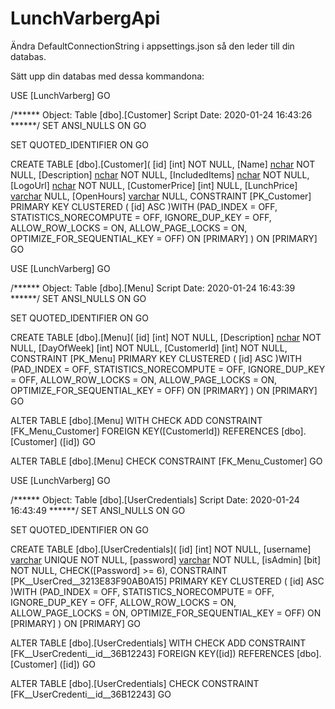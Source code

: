 # LunchVarbergApi
Ändra DefaultConnectionString i appsettings.json så den leder till din databas.

Sätt upp din databas med dessa kommandona:

USE [LunchVarberg]
GO

/****** Object:  Table [dbo].[Customer]    Script Date: 2020-01-24 16:43:26 ******/
SET ANSI_NULLS ON
GO

SET QUOTED_IDENTIFIER ON
GO

CREATE TABLE [dbo].[Customer](
	[id] [int] NOT NULL,
	[Name] [nchar](250) NOT NULL,
	[Description] [nchar](250) NOT NULL,
	[IncludedItems] [nchar](250) NOT NULL,
	[LogoUrl] [nchar](250) NOT NULL,
	[CustomerPrice] [int] NULL,
	[LunchPrice] [varchar](50) NULL,
	[OpenHours] [varchar](50) NULL,
 CONSTRAINT [PK_Customer] PRIMARY KEY CLUSTERED 
(
	[id] ASC
)WITH (PAD_INDEX = OFF, STATISTICS_NORECOMPUTE = OFF, IGNORE_DUP_KEY = OFF, ALLOW_ROW_LOCKS = ON, ALLOW_PAGE_LOCKS = ON, OPTIMIZE_FOR_SEQUENTIAL_KEY = OFF) ON [PRIMARY]
) ON [PRIMARY]
GO

USE [LunchVarberg]
GO

/****** Object:  Table [dbo].[Menu]    Script Date: 2020-01-24 16:43:39 ******/
SET ANSI_NULLS ON
GO

SET QUOTED_IDENTIFIER ON
GO

CREATE TABLE [dbo].[Menu](
	[id] [int] NOT NULL,
	[Description] [nchar](250) NOT NULL,
	[DayOfWeek] [int] NOT NULL,
	[CustomerId] [int] NOT NULL,
 CONSTRAINT [PK_Menu] PRIMARY KEY CLUSTERED 
(
	[id] ASC
)WITH (PAD_INDEX = OFF, STATISTICS_NORECOMPUTE = OFF, IGNORE_DUP_KEY = OFF, ALLOW_ROW_LOCKS = ON, ALLOW_PAGE_LOCKS = ON, OPTIMIZE_FOR_SEQUENTIAL_KEY = OFF) ON [PRIMARY]
) ON [PRIMARY]
GO

ALTER TABLE [dbo].[Menu]  WITH CHECK ADD  CONSTRAINT [FK_Menu_Customer] FOREIGN KEY([CustomerId])
REFERENCES [dbo].[Customer] ([id])
GO

ALTER TABLE [dbo].[Menu] CHECK CONSTRAINT [FK_Menu_Customer]
GO

USE [LunchVarberg]
GO

/****** Object:  Table [dbo].[UserCredentials]    Script Date: 2020-01-24 16:43:49 ******/
SET ANSI_NULLS ON
GO

SET QUOTED_IDENTIFIER ON
GO

CREATE TABLE [dbo].[UserCredentials](
	[id] [int] NOT NULL,
	[username] [varchar](40) UNIQUE NOT NULL,
	[password] [varchar](40) NOT NULL,
	[isAdmin] [bit] NOT NULL,
	CHECK([Password] >= 6),
 CONSTRAINT [PK__UserCred__3213E83F90AB0A15] PRIMARY KEY CLUSTERED 
(
	[id] ASC
)WITH (PAD_INDEX = OFF, STATISTICS_NORECOMPUTE = OFF, IGNORE_DUP_KEY = OFF, ALLOW_ROW_LOCKS = ON, ALLOW_PAGE_LOCKS = ON, OPTIMIZE_FOR_SEQUENTIAL_KEY = OFF) ON [PRIMARY]
) ON [PRIMARY]
GO

ALTER TABLE [dbo].[UserCredentials]  WITH CHECK ADD  CONSTRAINT [FK__UserCredenti__id__36B12243] FOREIGN KEY([id])
REFERENCES [dbo].[Customer] ([id])
GO

ALTER TABLE [dbo].[UserCredentials] CHECK CONSTRAINT [FK__UserCredenti__id__36B12243]
GO

